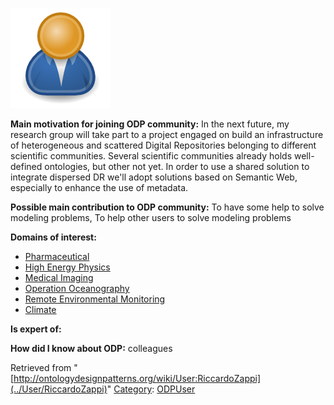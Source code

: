 [![Image:ODPUser.png](../images/a/a6/ODPUser.png)](../Image/ODPUser.png "Image:ODPUser.png")




  





__Main motivation for joining ODP community:__ In the next future, my research group will take part to a project engaged on build an infrastructure of heterogeneous and scattered Digital Repositories belonging to different scientific communities. Several scientific communities already holds well-defined ontologies, but other not yet. In order to use a shared solution to integrate dispersed DR we'll adopt solutions based on Semantic Web, especially to enhance the use of metadata.


__Possible main contribution to ODP community:__ To have some help to solve modeling problems, To help other users to solve modeling problems


__Domains of interest:__



* [Pharmaceutical](../Community/Pharmaceutical "Community:Pharmaceutical")
* [High Energy Physics](http://ontologydesignpatterns.org/wiki/index.php?title=Community:High_Energy_Physics&action=edit&redlink=1 "Community:High Energy Physics (not yet written)")
* [Medical Imaging](http://ontologydesignpatterns.org/wiki/index.php?title=Community:Medical_Imaging&action=edit&redlink=1 "Community:Medical Imaging (not yet written)")
* [Operation Oceanography](http://ontologydesignpatterns.org/wiki/index.php?title=Community:Operation_Oceanography&action=edit&redlink=1 "Community:Operation Oceanography (not yet written)")
* [Remote Environmental Monitoring](http://ontologydesignpatterns.org/wiki/index.php?title=Community:Remote_Environmental_Monitoring&action=edit&redlink=1 "Community:Remote Environmental Monitoring (not yet written)")
* [Climate](http://ontologydesignpatterns.org/wiki/index.php?title=Community:Climate&action=edit&redlink=1 "Community:Climate (not yet written)")


__Is expert of:__


  

__How did I know about ODP:__ colleagues






Retrieved from "[http://ontologydesignpatterns.org/wiki/User:RiccardoZappi](../User/RiccardoZappi)"
 [Category](http://ontologydesignpatterns.org/wiki/Special:Categories "Special:Categories"): [ODPUser](../Category/ODPUser "Category:ODPUser")